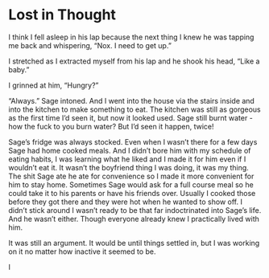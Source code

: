 # Lost in Thought

I think I fell asleep in his lap because the next thing I knew he was tapping me back and whispering, “Nox.  I need to get up.”
 
I stretched as I extracted myself from his lap and he shook his head, “Like a baby.”
 
I grinned at him, “Hungry?”
 
“Always.”  Sage intoned.  And I went into the house via the stairs inside and into the kitchen to make something to eat.  The kitchen was still as gorgeous as the first time I’d seen it, but now it looked used.  Sage still burnt water - how the fuck to you burn water?  But I’d seen it happen, twice!
 
Sage’s fridge was always stocked.  Even when I wasn’t there for a few days Sage had home cooked meals.  And I didn’t bore him with my schedule of eating habits, I was learning what he liked and I made it for him even if I wouldn’t eat it.  It wasn’t the boyfriend thing I was doing, it was my thing.  The shit Sage ate he ate for convenience so I made it more convenient for him to stay home.  Sometimes Sage would ask for a full course meal so he could take it to his parents or have his friends over.  Usually I cooked those before they got there and they were hot when he wanted to show off.  I didn’t stick around I wasn’t ready to be that far indoctrinated into Sage’s life.  And he wasn’t either.    Though everyone already knew I practically lived with him.
 
It was still an argument.  It would be until things settled in, but I was working on it no matter how inactive it seemed to be.
 
I 
